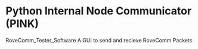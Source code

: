 # Python Internal Node Communicator (PINK)
RoveComm_Tester_Software
A GUI to send and recieve RoveComm Packets

